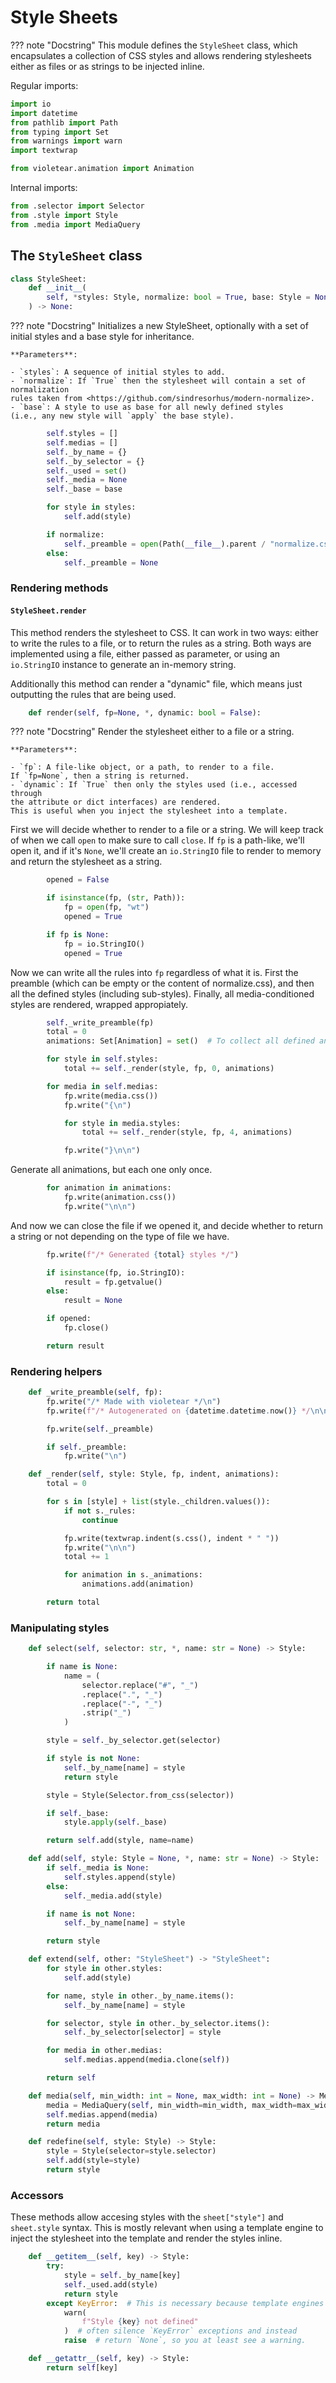 # Style Sheets

??? note "Docstring"
    This module defines the `StyleSheet` class, which encapsulates a collection of CSS styles
    and allows rendering stylesheets either as files or as strings to be injected inline.


Regular imports:



```python linenums="6"
import io
import datetime
from pathlib import Path
from typing import Set
from warnings import warn
import textwrap

from violetear.animation import Animation
```

Internal imports:



```python linenums="15"
from .selector import Selector
from .style import Style
from .media import MediaQuery
```

## The `StyleSheet` class

<a name="ref:StyleSheet"></a>

```python linenums="19"
class StyleSheet:
    def __init__(
        self, *styles: Style, normalize: bool = True, base: Style = None
    ) -> None:
```

??? note "Docstring"
    Initializes a new StyleSheet, optionally with a set of initial styles
    and a base style for inheritance.
    
    **Parameters**:
    
    - `styles`: A sequence of initial styles to add.
    - `normalize`: If `True` then the stylesheet will contain a set of normalization
    rules taken from <https://github.com/sindresorhus/modern-normalize>.
    - `base`: A style to use as base for all newly defined styles
    (i.e., any new style will `apply` the base style).




```python linenums="34"
        self.styles = []
        self.medias = []
        self._by_name = {}
        self._by_selector = {}
        self._used = set()
        self._media = None
        self._base = base

        for style in styles:
            self.add(style)

        if normalize:
            self._preamble = open(Path(__file__).parent / "normalize.css").read()
        else:
            self._preamble = None
```

### Rendering methods

#### `StyleSheet.render`

This method renders the stylesheet to CSS. It can work in two ways:
either to write the rules to a file, or to return the rules as a string.
Both ways are implemented using a file, either passed as parameter, or
using an `io.StringIO` instance to generate an in-memory string.

Additionally this method can render a "dynamic" file, which means
just outputting the rules that are being used.



```python linenums="57"
    def render(self, fp=None, *, dynamic: bool = False):
```

??? note "Docstring"
    Render the stylesheet either to a file or a string.
    
    **Parameters**:
    
    - `fp`: A file-like object, or a path, to render to a file.
    If `fp=None`, then a string is returned.
    - `dynamic`: If `True` then only the styles used (i.e., accessed through
    the attribute or dict interfaces) are rendered.
    This is useful when you inject the stylesheet into a template.


First we will decide whether to render to a file or a string.
We will keep track of when we call `open` to make sure to call `close`.
If `fp` is a path-like, we'll open it, and if it's `None`, we'll create
an `io.StringIO` file to render to memory and return the stylesheet as a string.



```python linenums="72"
        opened = False

        if isinstance(fp, (str, Path)):
            fp = open(fp, "wt")
            opened = True

        if fp is None:
            fp = io.StringIO()
            opened = True
```

Now we can write all the rules into `fp` regardless of what it is.
First the preamble (which can be empty or the content of normalize.css),
and then all the defined styles (including sub-styles).
Finally, all media-conditioned styles are rendered, wrapped appropiately.



```python linenums="85"
        self._write_preamble(fp)
        total = 0
        animations: Set[Animation] = set()  # To collect all defined animations

        for style in self.styles:
            total += self._render(style, fp, 0, animations)

        for media in self.medias:
            fp.write(media.css())
            fp.write("{\n")

            for style in media.styles:
                total += self._render(style, fp, 4, animations)

            fp.write("}\n\n")
```

Generate all animations, but each one only once.



```python linenums="101"
        for animation in animations:
            fp.write(animation.css())
            fp.write("\n\n")
```

And now we can close the file if we opened it,
and decide whether to return a string or not depending on the
type of file we have.



```python linenums="107"
        fp.write(f"/* Generated {total} styles */")

        if isinstance(fp, io.StringIO):
            result = fp.getvalue()
        else:
            result = None

        if opened:
            fp.close()

        return result
```

### Rendering helpers



```python linenums="119"
    def _write_preamble(self, fp):
        fp.write("/* Made with violetear */\n")
        fp.write(f"/* Autogenerated on {datetime.datetime.now()} */\n\n")

        fp.write(self._preamble)

        if self._preamble:
            fp.write("\n")

    def _render(self, style: Style, fp, indent, animations):
        total = 0

        for s in [style] + list(style._children.values()):
            if not s._rules:
                continue

            fp.write(textwrap.indent(s.css(), indent * " "))
            fp.write("\n\n")
            total += 1

            for animation in s._animations:
                animations.add(animation)

        return total
```

### Manipulating styles



```python linenums="144"
    def select(self, selector: str, *, name: str = None) -> Style:

        if name is None:
            name = (
                selector.replace("#", "_")
                .replace(".", "_")
                .replace("-", "_")
                .strip("_")
            )

        style = self._by_selector.get(selector)

        if style is not None:
            self._by_name[name] = style
            return style

        style = Style(Selector.from_css(selector))

        if self._base:
            style.apply(self._base)

        return self.add(style, name=name)

    def add(self, style: Style = None, *, name: str = None) -> Style:
        if self._media is None:
            self.styles.append(style)
        else:
            self._media.add(style)

        if name is not None:
            self._by_name[name] = style

        return style

    def extend(self, other: "StyleSheet") -> "StyleSheet":
        for style in other.styles:
            self.add(style)

        for name, style in other._by_name.items():
            self._by_name[name] = style

        for selector, style in other._by_selector.items():
            self._by_selector[selector] = style

        for media in other.medias:
            self.medias.append(media.clone(self))

        return self

    def media(self, min_width: int = None, max_width: int = None) -> MediaQuery:
        media = MediaQuery(self, min_width=min_width, max_width=max_width)
        self.medias.append(media)
        return media

    def redefine(self, style: Style) -> Style:
        style = Style(selector=style.selector)
        self.add(style=style)
        return style
```

### Accessors

These methods allow accesing styles with the `sheet["style"]` and `sheet.style` syntax.
This is mostly relevant when using a template engine to inject the stylesheet into
the template and render the styles inline.



```python linenums="206"
    def __getitem__(self, key) -> Style:
        try:
            style = self._by_name[key]
            self._used.add(style)
            return style
        except KeyError:  # This is necessary because template engines will
            warn(
                f"Style {key} not defined"
            )  # often silence `KeyError` exceptions and instead
            raise  # return `None`, so you at least see a warning.

    def __getattr__(self, key) -> Style:
        return self[key]
```

